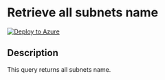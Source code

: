 # Retrieve all subnets name

[![Deploy to Azure](https://aka.ms/deploytoazurebutton)](https://portal.azure.com/#create/Microsoft.Template/uri/https%3A%2F%2Fraw.githubusercontent.com%2Fwilfriedwoivre%2Fazure-resource-graph-queries%2Fmaster%2Fqueries%2Fnetwork%2Flist-all-subnets%2Fazuredeploy.json)


## Description

This query returns all subnets name.
